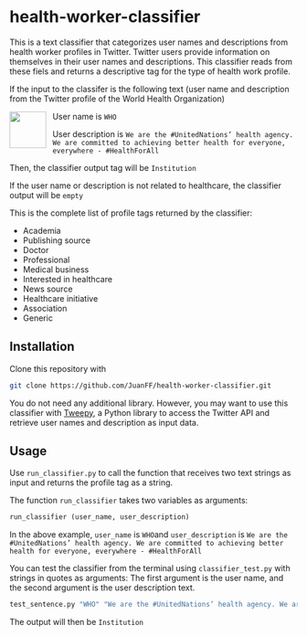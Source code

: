 # health-worker-classifier

This is a text classifier that categorizes user names and descriptions from health worker profiles in Twitter. Twitter users provide information on themselves in their user names and descriptions. This classifier reads from these fiels and returns a descriptive tag for the type of health work profile.

If the input to the classifer is the following text (user name and description from the Twitter profile of the World Health Organization)

<img src = 'https://github.com/JuanFF/health-worker-classifier/blob/master/WHO.png' style="float:left;width:4rem;margin-right:0.7rem"/>

User name is ```WHO```

User description is ```We are the #UnitedNations’ health agency. We are committed to achieving better health for everyone, everywhere - #HealthForAll```

Then, the classifier output tag will be ```Institution```

If the user name or description is not related to healthcare, the classifier output will be ```empty```

This is the complete list of profile tags returned by the classifier:

- Academia
- Publishing source
- Doctor
- Professional
- Medical business
- Interested in healthcare
- News source
- Healthcare initiative
- Association
- Generic


## Installation

Clone this repository with

```bash
git clone https://github.com/JuanFF/health-worker-classifier.git
```
You do not need any additional library. However, you may want to use this classifier with [Tweepy](https://www.tweepy.org), a Python library to access the Twitter API and retrieve user names and description as input data.


## Usage

Use ```run_classifier.py``` to call the function that receives two text strings as input and returns the profile tag as a string.

The function ```run_classifier``` takes two variables as arguments:

```python
run_classifier (user_name, user_description)
```

In the above example, ```user_name``` is ```WHO```and ```user_description``` is ```We are the #UnitedNations’ health agency. We are committed to achieving better health for everyone, everywhere - #HealthForAll```

You can test the classifier from the terminal using ```classifier_test.py``` with strings in quotes as arguments: The first argument is the user name, and the second argument is the user description text.


```bash
test_sentence.py "WHO" "We are the #UnitedNations’ health agency. We are committed to achieving better health for everyone, everywhere"
```

The output will then be ```Institution```
